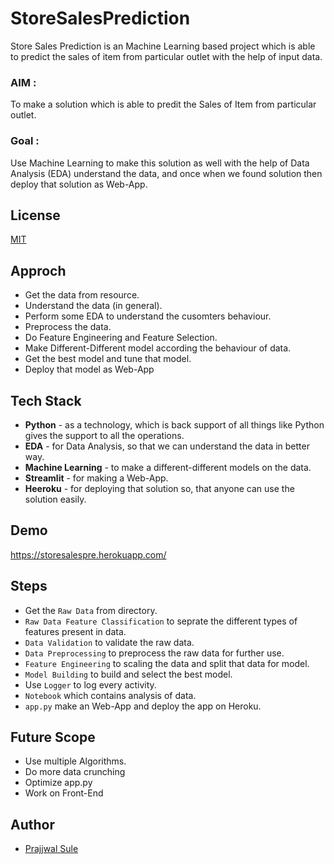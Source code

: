 # StoreSalesPrediction

Store Sales Prediction is an Machine Learning based project which is able to predict the sales of item from particular outlet with the help of input data.


### AIM : 
To make a solution which is able to predit the Sales of Item from particular outlet.

### Goal :

Use Machine Learning to make this solution as well with the help of Data Analysis (EDA) understand the data, and once when we found solution then deploy that solution as Web-App.

## License

[MIT](https://choosealicense.com/licenses/mit/)


## Approch

- Get the data from resource.
- Understand the data (in general).
- Perform some EDA to understand the cusomters behaviour.
- Preprocess the data.
- Do Feature Engineering and Feature Selection. 
- Make Different-Different model according the behaviour of data.
- Get the best model and tune that model.
- Deploy that model as Web-App


## Tech Stack

- **Python**  - as a technology, which is back support of all things like Python gives the support to all the operations.
- **EDA**     - for Data Analysis, so that we can understand the data in better way.
- **Machine Learning** -  to make a different-different models on the data.
- **Streamlit** - for making a Web-App.
- **Heeroku** - for deploying that solution so, that anyone can use the solution easily.



## Demo
https://storesalespre.herokuapp.com/

## Steps

- Get the `Raw Data` from directory.
- `Raw Data Feature Classification` to seprate the different types of features present in data.
- `Data Validation` to validate the raw data.
- `Data Preprocessing` to preprocess the raw data for further use.
- `Feature Engineering` to scaling the data and split that data for model.
- `Model Building` to build and select the best model.
- Use `Logger` to log every activity.
- `Notebook` which contains analysis of data.
- `app.py` make an Web-App and deploy the app on Heroku.


## Future Scope

- Use multiple Algorithms.
- Do more data crunching
- Optimize app.py
- Work on Front-End

## Author

- [Prajjwal Sule](https://www.github.com/PrajjwalSule21)
